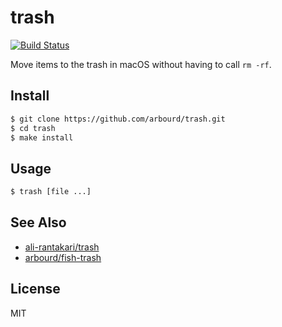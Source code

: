 # trash

[![Build Status](https://travis-ci.org/arbourd/trash.svg?branch=master)](https://travis-ci.org/arbourd/trash)

Move items to the trash in macOS without having to call `rm -rf`.

## Install

```sh
$ git clone https://github.com/arbourd/trash.git
$ cd trash
$ make install
```

## Usage

```sh
$ trash [file ...]
```

## See Also

- [ali-rantakari/trash](https://github.com/ali-rantakari/trash)
- [arbourd/fish-trash](https://github.com/arbourd/trash)

## License

MIT
